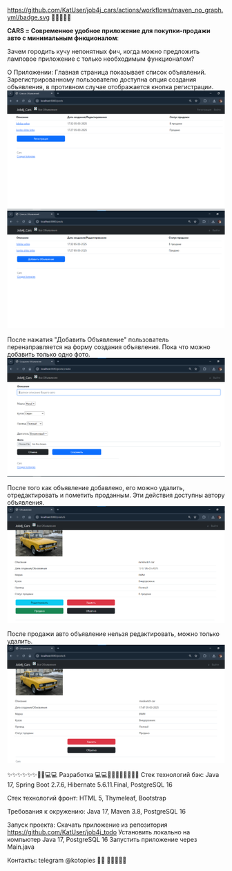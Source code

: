 https://github.com/KatUser/job4j_cars/actions/workflows/maven_no_graph.yml/badge.svg
🚗🚓🚕🚙🚜

**CARS = Современное удобное приложение для покупки-продажи авто с минимальным фнкционалом**:

Зачем городить кучу непонятных фич, когда можно предложить ламповое приложение с только необходимым функционалом?

О Приложении:
Главная страница показывает список объявлений. 
Зарегистрированному пользователю доступна опция создания объявления, в противном случае отображается кнопка регистрации.
![main_page_guest.png](screenshots/main_page_guest.png)
![main_page_user.png](screenshots/main_page_user.png)

После нажатия "Добавить Объявление" пользователь перенаправляется на форму создания объявления.
Пока что можно добавить только одно фото.
![add_post_user.png](screenshots/add_post_user.png)

После того как объявление добавлено, его можно удалить, отредактировать и пометить проданным.
Эти действия доступны автору объявления.
![edit_post_user.png](screenshots/edit_post_user.png)

После продажи авто объявление нельзя редактировать, можно только удалить.
![delete_post_user.png](screenshots/delete_post_user.png)

✨✨✨✨✨✨👷‍♂️💻💻 Разработка 💻💻👷‍♀️✨✨✨✨✨✨
Стек технологий бэк: Java 17, Spring Boot 2.7.6, Hibernate 5.6.11.Final, PostgreSQL 16

Стек технологий фронт: HTML 5, Thymeleaf, Bootstrap

Требования к окружению: Java 17, Maven 3.8, PostgreSQL 16

Запуск проекта: Скачать приложение из репозитория https://github.com/KatUser/job4j_todo Установить локально на компьютер Java 17, PostgreSQL 16 Запустить приложение через Main.java

Контакты: telegram @kotopies 🐱‍👤
🚗🚓🚕🚙🚜
